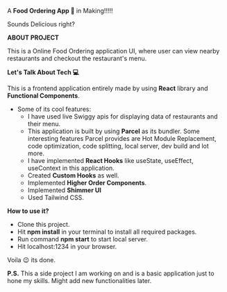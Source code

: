 A <b>Food Ordering App 🍕</b> in Making!!!!!

Sounds Delicious right?

<b>ABOUT PROJECT</b>

This is a Online Food Ordering application UI, where user can view nearby restaurants and checkout the restaurant's menu. 

<b>Let's Talk About Tech 💻</b>

This is a frontend application entirely made by using <b>React</b> library and <b>Functional Components</b>.
- Some of its cool features:
   - I have used live Swiggy apis for displaying data of restaurants and their menu.
   - This application is built by using <b>Parcel</b> as its bundler. Some interesting features Parcel provides are Hot Module Replacement, code optimization, code splitting, local server, dev build and lot more.
   - I have implemented <b>React Hooks</b> like useState, useEffect, useContext in this application.
   - Created <b>Custom Hooks</b> as well.
   - Implemented <b>Higher Order Components</b>.
   - Implemented <b>Shimmer UI</b>
   - Used Tailwind CSS.

<b>How to use it?</b>

- Clone this project.
- Hit <b>npm install</b> in your terminal to install all required packages.
- Run command <b>npm start</b> to start local server.
- Hit localhost:1234 in your browser.

 Voila 😉 its done.


<b>P.S.</b> This a side project I am working on and is a basic application just to hone my skills. Might add new functionalities later.
